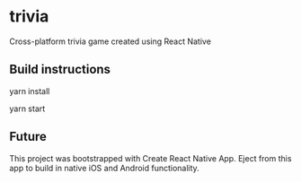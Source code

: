 # trivia
Cross-platform trivia game created using React Native

## Build instructions

yarn install

yarn start

## Future

This project was bootstrapped with Create React Native App.  Eject from this app to build in native iOS and Android functionality.
